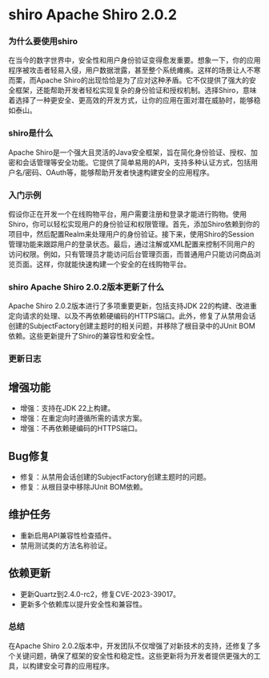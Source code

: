 # shiro Apache Shiro 2.0.2
### 为什么要使用shiro

在当今的数字世界中，安全性和用户身份验证变得愈发重要。想象一下，你的应用程序被攻击者轻易入侵，用户数据泄露，甚至整个系统瘫痪。这样的场景让人不寒而栗，而Apache Shiro的出现恰恰是为了应对这种矛盾。它不仅提供了强大的安全框架，还能帮助开发者轻松实现复杂的身份验证和授权机制。选择Shiro，意味着选择了一种更安全、更高效的开发方式，让你的应用在面对潜在威胁时，能够稳如泰山。

### shiro是什么

Apache Shiro是一个强大且灵活的Java安全框架，旨在简化身份验证、授权、加密和会话管理等安全功能。它提供了简单易用的API，支持多种认证方式，包括用户名/密码、OAuth等，能够帮助开发者快速构建安全的应用程序。

### 入门示例

假设你正在开发一个在线购物平台，用户需要注册和登录才能进行购物。使用Shiro，你可以轻松实现用户的身份验证和权限管理。首先，添加Shiro依赖到你的项目中，然后配置Realm来处理用户的身份验证。接下来，使用Shiro的Session管理功能来跟踪用户的登录状态。最后，通过注解或XML配置来控制不同用户的访问权限。例如，只有管理员才能访问后台管理页面，而普通用户只能访问商品浏览页面。这样，你就能快速构建一个安全的在线购物平台。

### shiro Apache Shiro 2.0.2版本更新了什么

Apache Shiro 2.0.2版本进行了多项重要更新，包括支持JDK 22的构建、改进重定向请求的处理、以及不再依赖硬编码的HTTPS端口。此外，修复了从禁用会话创建的SubjectFactory创建主题时的相关问题，并移除了根目录中的JUnit BOM依赖。这些更新提升了Shiro的兼容性和安全性。

### 更新日志

## 增强功能
- 增强：支持在JDK 22上构建。
- 增强：在重定向时遵循所需的请求方案。
- 增强：不再依赖硬编码的HTTPS端口。

## Bug修复
- 修复：从禁用会话创建的SubjectFactory创建主题时的问题。
- 修复：从根目录中移除JUnit BOM依赖。

## 维护任务
- 重新启用API兼容性检查插件。
- 禁用测试类的方法名称验证。

## 依赖更新
- 更新Quartz到2.4.0-rc2，修复CVE-2023-39017。
- 更新多个依赖库以提升安全性和兼容性。

### 总结

在Apache Shiro 2.0.2版本中，开发团队不仅增强了对新技术的支持，还修复了多个关键问题，确保了框架的安全性和稳定性。这些更新将为开发者提供更强大的工具，以构建安全可靠的应用程序。